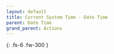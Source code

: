 ```yaml
---
layout: default
title: Current System Time - Date Time
parent: Date Time
grand_parent: Actions
---
```

{: .fs-6 .fw-300 }
